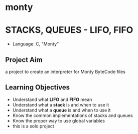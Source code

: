# monty
# STACKS, QUEUES - LIFO, FIFO
- Language: C, "Monty"

## Project Aim
a project to create an interpreter for Monty ByteCode files

## Learning Objectives
* Understand what **LIFO** and **FIFO** mean
* Understand what a **stack** is and when to use it
* Understand what a **queue** is and when to use it
* Know the common implementations of stacks and queues
* Know the proper way to use global variables
* this is a solo project
